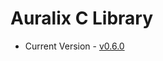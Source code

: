 # Auralix C Library
- Current Version - [v0.6.0](https://github.com/auralix/alx-202-af-10-1-auralix-c-lib/tree/v0.6.0)
